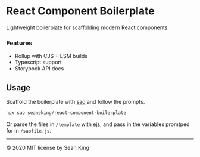 # React Component Boilerplate

Lightweight boilerplate for scaffolding modern React components.

### Features

- Rollup with CJS + ESM builds
- Typescript support
- Storybook API docs


## Usage

Scaffold the boilerplate with [sao](https://saojs.org/) and follow the prompts.

```sh
npx sao seaneking/react-component-boilerplate
```

Or parse the files in `/template` with [ejs](https://ejs.co/), and pass in the variables promtped for in `/saofile.js`.

---

&copy; 2020 MIT license by Sean King
